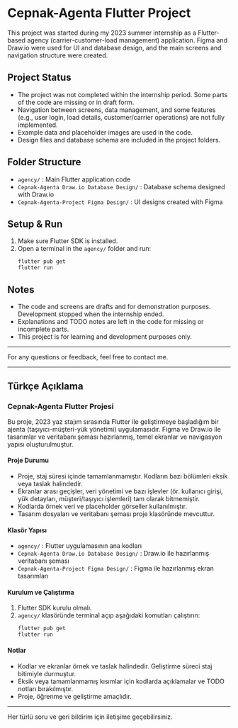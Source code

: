 

# Cepnak-Agenta Flutter Project

This project was started during my 2023 summer internship as a Flutter-based agency (carrier-customer-load management) application. Figma and Draw.io were used for UI and database design, and the main screens and navigation structure were created.

## Project Status
- The project was not completed within the internship period. Some parts of the code are missing or in draft form.
- Navigation between screens, data management, and some features (e.g., user login, load details, customer/carrier operations) are not fully implemented.
- Example data and placeholder images are used in the code.
- Design files and database schema are included in the project folders.

## Folder Structure
- `agency/` : Main Flutter application code
- `Cepnak-Agenta Draw.io Database Design/` : Database schema designed with Draw.io
- `Cepnak-Agenta-Project Figma Design/` : UI designs created with Figma

## Setup & Run
1. Make sure Flutter SDK is installed.
2. Open a terminal in the `agency/` folder and run:
   ```
   flutter pub get
   flutter run
   ```

## Notes
- The code and screens are drafts and for demonstration purposes. Development stopped when the internship ended.
- Explanations and TODO notes are left in the code for missing or incomplete parts.
- This project is for learning and development purposes only.

---

For any questions or feedback, feel free to contact me.

---

## Türkçe Açıklama

### Cepnak-Agenta Flutter Projesi

Bu proje, 2023 yaz stajım sırasında Flutter ile geliştirmeye başladığım bir ajenta (taşıyıcı-müşteri-yük yönetimi) uygulamasıdır. Figma ve Draw.io ile tasarımlar ve veritabanı şeması hazırlanmış, temel ekranlar ve navigasyon yapısı oluşturulmuştur.

#### Proje Durumu
- Proje, staj süresi içinde tamamlanmamıştır. Kodların bazı bölümleri eksik veya taslak halindedir.
- Ekranlar arası geçişler, veri yönetimi ve bazı işlevler (ör. kullanıcı girişi, yük detayları, müşteri/taşıyıcı işlemleri) tam olarak bitmemiştir.
- Kodlarda örnek veri ve placeholder görseller kullanılmıştır.
- Tasarım dosyaları ve veritabanı şeması proje klasöründe mevcuttur.

#### Klasör Yapısı
- `agency/` : Flutter uygulamasının ana kodları
- `Cepnak-Agenta Draw.io Database Design/` : Draw.io ile hazırlanmış veritabanı şeması
- `Cepnak-Agenta-Project Figma Design/` : Figma ile hazırlanmış ekran tasarımları

#### Kurulum ve Çalıştırma
1. Flutter SDK kurulu olmalı.
2. `agency/` klasöründe terminal açıp aşağıdaki komutları çalıştırın:
   ```
   flutter pub get
   flutter run
   ```

#### Notlar
- Kodlar ve ekranlar örnek ve taslak halindedir. Geliştirme süreci staj bitimiyle durmuştur.
- Eksik veya tamamlanmamış kısımlar için kodlarda açıklamalar ve TODO notları bırakılmıştır.
- Proje, öğrenme ve geliştirme amaçlıdır.

---

Her türlü soru ve geri bildirim için iletişime geçebilirsiniz.

